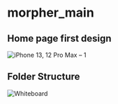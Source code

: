 # morpher_main
## Home page first design
![iPhone 13, 12 Pro Max – 1](https://user-images.githubusercontent.com/43525992/180624727-9195b247-5d39-4294-a093-92df5a868db4.png)
## Folder Structure 
![Whiteboard](https://user-images.githubusercontent.com/43525992/181011216-a07f77f9-34e1-49aa-8d95-610ea8a85d75.png)